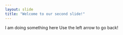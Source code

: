 ```yaml
---
layout: slide
title: "Welcome to our second slide!"
---
```

I am doing something here
Use the left arrow to go back!

